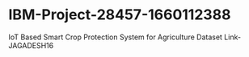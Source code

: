 # IBM-Project-28457-1660112388
IoT Based Smart Crop Protection System for Agriculture
Dataset Link- JAGADESH16
